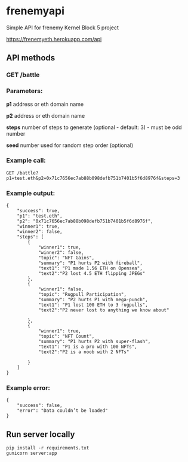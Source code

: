 # frenemyapi
Simple API for frenemy Kernel Block 5 project

https://frenemyeth.herokuapp.com/api

## API methods

### **GET** /battle

### Parameters:

**p1** address or eth domain name

**p2** address or eth domain name

**steps** number of steps to generate (optional - default: 3) - must be odd number

**seed** number used for random step order (optional)

### Example call:
```
GET /battle?p1=test.eth&p2=0x71c7656ec7ab88b098defb751b7401b5f6d8976f&steps=3
```

### Example output:
```
{
	"success": true,
	"p1": "test.eth",
	"p2": "0x71c7656ec7ab88b098defb751b7401b5f6d8976f",
	"winner1": true,
	"winner2": false,
	"steps": [
		{
			"winner1": true,
			"winner2": false,
			"topic": "NFT Gains",
            "summary": "P1 hurts P2 with fireball",
			"text1": "P1 made 1.56 ETH on Opensea",
			"text2":"P2 lost 4.5 ETH flipping JPEGs"
        },
        {
			"winner1": false,
			"topic": "Rugpull Participation",
			"summary": "P2 hurts P1 with mega-punch",
			"text1": "P1 lost 100 ETH to 3 rugpulls",
			"text2":"P2 never lost to anything we know about"

        },
        {
			"winner1": true,
			"topic": "NFT Count",
			"summary": "P1 hurts P2 with super-flash",
			"text1": "P1 is a pro with 100 NFTs",
			"text2":"P2 is a noob with 2 NFTs"

        }
	]
}
```

### Example error:
```
{
	"success": false,
	"error": "Data couldn’t be loaded"
}
```


## Run server locally
```
pip install -r requirements.txt 
gunicorn server:app
```